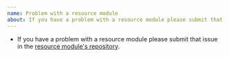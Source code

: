 ```yaml
---
name: Problem with a resource module
about: If you have a problem with a resource module please submit that issue in the [resource module's repository](https://github.com/PowerShell/DscResources/blob/master/Maintainers.md#current-maintainers).
---
```

* If you have a problem with a resource module please submit that issue in the [resource module's repository](https://github.com/PowerShell/DscResources/blob/master/Maintainers.md#current-maintainers).
